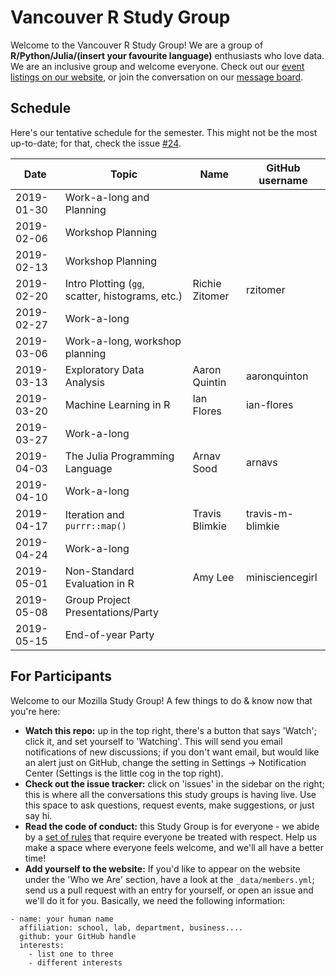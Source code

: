 Vancouver R Study Group
=======================

Welcome to the Vancouver R Study Group! We are a group of **R/Python/Julia/(insert your favourite language)** enthusiasts who love data. We are an inclusive group and welcome everyone. Check out our [event listings on our website](http://ubc-r-study-group.github.io/studyGroup/), or join the conversation on our [message board](https://github.com/ubc-r-study-group/studyGroup/issues).

## Schedule

Here's our tentative schedule for the semester. This might not be the most up-to-date; for that, check the issue [#24](/../../issues/24).


| Date        | Topic                                             | Name            | GitHub username   |
|-------------|---------------------------------------------------|-----------------|-------------------|
| 2019-01-30  | Work-a-long and Planning                          |                 |                   |
| 2019-02-06  | Workshop Planning                                 |                 |                   |
| 2019-02-13  | Workshop Planning                                 |                 |                   |
| 2019-02-20  | Intro Plotting (`gg`, scatter, histograms, etc.)  | Richie Zitomer  | rzitomer          |
| 2019-02-27  | Work-a-long                                       |                 |                   |
| 2019-03-06  | Work-a-long, workshop planning                    |                 |                   |
| 2019-03-13  | Exploratory Data Analysis                         | Aaron Quintin   | aaronquinton      |
| 2019-03-20  | Machine Learning in R                             | Ian Flores      | ian-flores        |
| 2019-03-27  | Work-a-long                                       |                 |                   |
| 2019-04-03  | The Julia Programming Language                    | Arnav Sood      | arnavs            |
| 2019-04-10  | Work-a-long                                       |                 |                   |
| 2019-04-17  | Iteration and `purrr::map()`                      | Travis Blimkie  | travis-m-blimkie  |
| 2019-04-24  | Work-a-long                                       |                 |                   |
| 2019-05-01  | Non-Standard Evaluation in R                      | Amy Lee         | minisciencegirl   |
| 2019-05-08  | Group Project Presentations/Party                 |                 |                   |
| 2019-05-15  | End-of-year Party                                 |                 |                   | 

## For Participants

Welcome to our Mozilla Study Group! A few things to do & know now that you're here:

 - **Watch this repo:** up in the top right, there's a button that says 'Watch'; click it, and set yourself to 'Watching'. This will send you email notifications of new discussions; if you don't want email, but would like an alert just on GitHub, change the setting in Settings -> Notification Center (Settings is the little cog in the top right).
 - **Check out the issue tracker:** click on 'issues' in the sidebar on the right; this is where all the conversations this study groups is having live. Use this space to ask questions, request events, make suggestions, or just say hi.
 - **Read the code of conduct:** this Study Group is for everyone - we abide by a [set of rules](https://www.mozillascience.org/code-of-conduct/) that require everyone be treated with respect. Help us make a space where everyone feels welcome, and we'll all have a better time!
 - **Add yourself to the website:** If you'd like to appear on the website under the 'Who we Are' section, have a look at the `_data/members.yml`; send us a pull request with an entry for yourself, or open an issue and we'll do it for you. Basically, we need the following information:


```
- name: your human name
  affiliation: school, lab, department, business....
  github: your GitHub handle
  interests:
    - list one to three
    - different interests
```
